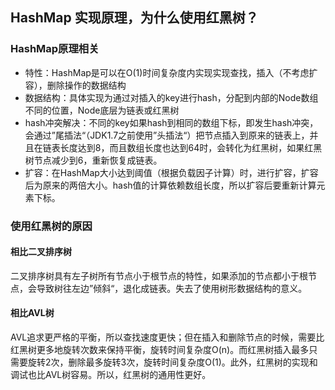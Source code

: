 ## HashMap 实现原理，为什么使用红黑树？

### HashMap原理相关

- 特性：HashMap是可以在O(1)时间复杂度内实现实现查找，插入（不考虑扩容），删除操作的数据结构
- 数据结构：具体实现为通过对插入的key进行hash，分配到内部的Node数组不同的位置，Node底层为链表或红黑树
- hash冲突解决：不同的key如果hash到相同的数组下标，即发生hash冲突，会通过”尾插法“（JDK1.7之前使用”头插法“）把节点插入到原来的链表上，并且在链表长度达到8，而且数组长度也达到64时，会转化为红黑树，如果红黑树节点减少到6，重新恢复成链表。
- 扩容：在HashMap大小达到阈值（根据负载因子计算）时，进行扩容，扩容后为原来的两倍大小。hash值的计算依赖数组长度，所以扩容后要重新计算元素下标。

### 使用红黑树的原因
#### 相比二叉排序树
二叉排序树具有左子树所有节点小于根节点的特性，如果添加的节点都小于根节点，会导致树往左边”倾斜“，退化成链表。失去了使用树形数据结构的意义。
#### 相比AVL树
AVL追求更严格的平衡，所以查找速度更快；但在插入和删除节点的时候，需要比红黑树更多地旋转次数来保持平衡，旋转时间复杂度O(n)。而红黑树插入最多只需要旋转2次，删除最多旋转3次，旋转时间复杂度O(1)。此外，红黑树的实现和调试也比AVL树容易。所以，红黑树的通用性更好。